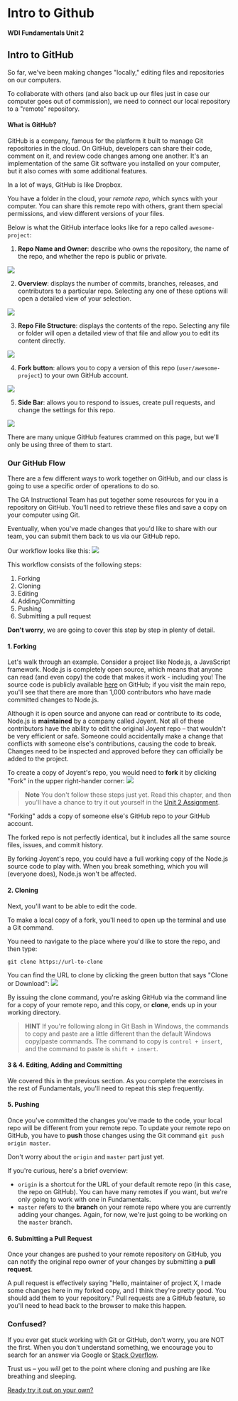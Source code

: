 # Intro to Github

**WDI Fundamentals Unit 2**

## Intro to GitHub

So far, we've been making changes "locally," editing files and repositories on our computers.

To collaborate with others \(and also back up our files just in case our computer goes out of commission\), we need to connect our local repository to a "remote" repository.

#### What is GitHub?

GitHub is a company, famous for the platform it built to manage Git repositories in the cloud. On GitHub, developers can share their code, comment on it, and review code changes among one another. It's an implementation of the same Git software you installed on your computer, but it also comes with some additional features.

In a lot of ways, GitHub is like Dropbox.

You have a folder in the cloud, your _remote repo_, which syncs with your computer. You can share this remote repo with others, grant them special permissions, and view different versions of your files.

Below is what the GitHub interface looks like for a repo called `awesome-project`:

1. **Repo Name and Owner**: describe who owns the repository, the name of the repo, and whether the repo is public or private.

![](../../.gitbook/assets/github-username.gif)

2. **Overview**: displays the number of commits, branches, releases, and contributors to a particular repo. Selecting any one of these options will open a detailed view of your selection.

![](../../.gitbook/assets/github-overview.gif)

3. **Repo File Structure**: displays the contents of the repo. Selecting any file or folder will open a detailed view of that file and allow you to edit its content directly.

![](../../.gitbook/assets/github-contents.gif)

4. **Fork button**: allows you to copy a version of this repo \(`user/awesome-project`\) to your own GitHub account.

![](../../.gitbook/assets/github-fork%20%281%29.gif)

5. **Side Bar**: allows you to respond to issues, create pull requests, and change the settings for this repo.

![](../../.gitbook/assets/github-sidebar%20%281%29.gif)

There are many unique GitHub features crammed on this page, but we'll only be using three of them to start.

### Our GitHub Flow

There are a few different ways to work together on GitHub, and our class is going to use a specific order of operations to do so.

The GA Instructional Team has put together some resources for you in a repository on GitHub. You'll need to retrieve these files and save a copy on your computer using Git.

Eventually, when you've made changes that you'd like to share with our team, you can submit them back to us via our GitHub repo.

Our workflow looks like this: ![](../../.gitbook/assets/github-workflow%20%281%29.gif)   
  


This workflow consists of the following steps:

1. Forking
2. Cloning
3. Editing
4. Adding/Committing
5. Pushing
6. Submitting a pull request

**Don't worry**, we are going to cover this step by step in plenty of detail.

#### 1. Forking

Let's walk through an example. Consider a project like Node.js, a JavaScript framework. Node.js is completely open source, which means that anyone can read \(and even copy\) the code that makes it work - including you! The source code is publicly available [here](https://github.com/nodejs/node) on GitHub; if you visit the main repo, you'll see that there are more than 1,000 contributors who have made committed changes to Node.js.

Although it is open source and anyone can read or contribute to its code, Node.js is **maintained** by a company called Joyent. Not all of these contributors have the ability to edit the original Joyent repo – that wouldn't be very efficient or safe. Someone could accidentally make a change that conflicts with someone else's contributions, causing the code to break. Changes need to be inspected and approved before they can officially be added to the project.

To create a copy of Joyent's repo, you would need to **fork** it by clicking "Fork" in the upper right-hander corner: ![](../../.gitbook/assets/node-fork%20%281%29.png)

> **Note** You don't follow these steps just yet. Read this chapter, and then you'll have a chance to try it out yourself in the [Unit 2 Assignment](../developer-tools-assignment.md).

"Forking" adds a copy of someone else's GitHub repo to _your_ GitHub account.

The forked repo is not perfectly identical, but it includes all the same source files, issues, and commit history.

By forking Joyent's repo, you could have a full working copy of the Node.js source code to play with. When you break something, which you will \(everyone does\), Node.js won't be affected.

#### 2. Cloning

Next, you'll want to be able to edit the code.

To make a local copy of a fork, you'll need to open up the terminal and use a Git command.

You need to navigate to the place where you'd like to store the repo, and then type:

```text
git clone https://url-to-clone
```

You can find the URL to clone by clicking the green button that says "Clone or Download": ![](../../.gitbook/assets/node-clone.png)

By issuing the clone command, you're asking GitHub via the command line for a copy of your remote repo, and this copy, or **clone**, ends up in your working directory.

> **HINT** If you're following along in Git Bash in Windows, the commands to copy and paste are a little different than the default Windows copy/paste commands. The command to copy is `control + insert`, and the command to paste is `shift + insert`.

#### 3 & 4. Editing, Adding and Committing

We covered this in the previous section. As you complete the exercises in the rest of Fundamentals, you'll need to repeat this step frequently.

#### 5. Pushing

Once you've committed the changes you've made to the code, your local repo will be different from your remote repo. To update your remote repo on GitHub, you have to **push** those changes using the Git command `git push origin master`.

Don't worry about the `origin` and `master` part just yet.

If you're curious, here's a brief overview:

* `origin` is a shortcut for the URL of your default remote repo \(in this case, the repo on GitHub\). You can have many remotes if you want, but we're only going to work with one in Fundamentals.
* `master` refers to the **branch** on your remote repo where you are currently adding your changes. Again, for now, we're just going to be working on the `master` branch.

#### 6. Submitting a Pull Request

Once your changes are pushed to your remote repository on GitHub, you can notify the original repo owner of your changes by submitting a **pull request**.

A pull request is effectively saying "Hello, maintainer of project X, I made some changes here in my forked copy, and I think they're pretty good. You should add them to your repository." Pull requests are a GitHub feature, so you'll need to head back to the browser to make this happen.

### Confused?

If you ever get stuck working with Git or GitHub, don't worry, you are NOT the first. When you don't understand something, we encourage you to search for an answer via Google or [Stack Overflow](http://stackoverflow.com).

Trust us – you _will_ get to the point where cloning and pushing are like breathing and sleeping.

[Ready try it out on your own?](intro-to-github-exercise.md)

